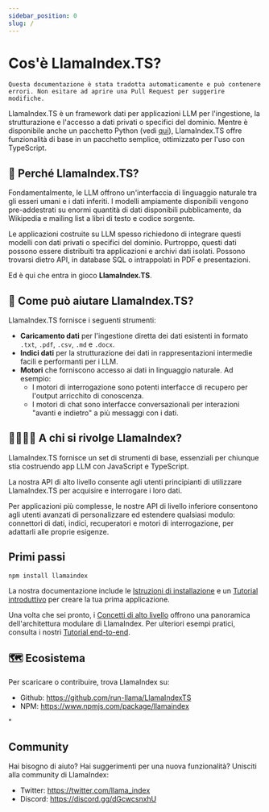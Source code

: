 ```yaml
---
sidebar_position: 0
slug: /
---
```


# Cos'è LlamaIndex.TS?

`Questa documentazione è stata tradotta automaticamente e può contenere errori. Non esitare ad aprire una Pull Request per suggerire modifiche.`

LlamaIndex.TS è un framework dati per applicazioni LLM per l'ingestione, la strutturazione e l'accesso a dati privati o specifici del dominio. Mentre è disponibile anche un pacchetto Python (vedi [qui](https://docs.llamaindex.ai/en/stable/)), LlamaIndex.TS offre funzionalità di base in un pacchetto semplice, ottimizzato per l'uso con TypeScript.

## 🚀 Perché LlamaIndex.TS?

Fondamentalmente, le LLM offrono un'interfaccia di linguaggio naturale tra gli esseri umani e i dati inferiti. I modelli ampiamente disponibili vengono pre-addestrati su enormi quantità di dati disponibili pubblicamente, da Wikipedia e mailing list a libri di testo e codice sorgente.

Le applicazioni costruite su LLM spesso richiedono di integrare questi modelli con dati privati o specifici del dominio. Purtroppo, questi dati possono essere distribuiti tra applicazioni e archivi dati isolati. Possono trovarsi dietro API, in database SQL o intrappolati in PDF e presentazioni.

Ed è qui che entra in gioco **LlamaIndex.TS**.

## 🦙 Come può aiutare LlamaIndex.TS?

LlamaIndex.TS fornisce i seguenti strumenti:

- **Caricamento dati** per l'ingestione diretta dei dati esistenti in formato `.txt`, `.pdf`, `.csv`, `.md` e `.docx`.
- **Indici dati** per la strutturazione dei dati in rappresentazioni intermedie facili e performanti per i LLM.
- **Motori** che forniscono accesso ai dati in linguaggio naturale. Ad esempio:
  - I motori di interrogazione sono potenti interfacce di recupero per l'output arricchito di conoscenza.
  - I motori di chat sono interfacce conversazionali per interazioni "avanti e indietro" a più messaggi con i dati.

## 👨‍👩‍👧‍👦 A chi si rivolge LlamaIndex?

LlamaIndex.TS fornisce un set di strumenti di base, essenziali per chiunque stia costruendo app LLM con JavaScript e TypeScript.

La nostra API di alto livello consente agli utenti principianti di utilizzare LlamaIndex.TS per acquisire e interrogare i loro dati.

Per applicazioni più complesse, le nostre API di livello inferiore consentono agli utenti avanzati di personalizzare ed estendere qualsiasi modulo: connettori di dati, indici, recuperatori e motori di interrogazione, per adattarli alle proprie esigenze.

## Primi passi

`npm install llamaindex`

La nostra documentazione include le [Istruzioni di installazione](./installation.mdx) e un [Tutorial introduttivo](./starter.md) per creare la tua prima applicazione.

Una volta che sei pronto, i [Concetti di alto livello](./getting_started/concepts.md) offrono una panoramica dell'architettura modulare di LlamaIndex. Per ulteriori esempi pratici, consulta i nostri [Tutorial end-to-end](./end_to_end.md).

## 🗺️ Ecosistema

Per scaricare o contribuire, trova LlamaIndex su:

- Github: https://github.com/run-llama/LlamaIndexTS
- NPM: https://www.npmjs.com/package/llamaindex

"

## Community

Hai bisogno di aiuto? Hai suggerimenti per una nuova funzionalità? Unisciti alla community di LlamaIndex:

- Twitter: https://twitter.com/llama_index
- Discord: https://discord.gg/dGcwcsnxhU
